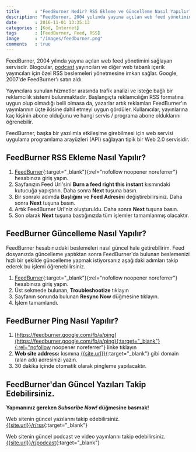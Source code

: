 ```yaml
---
title      : "FeedBurner Nedir? RSS Ekleme ve Güncelleme Nasıl Yapılır?"
description: "FeedBurner, 2004 yılında yayına açılan web feed yönetimini sağlayan servisdir. FeedBurner hesabınızdaki beslemeleri nasıl güncel hale getirebilirim."
date       : 2016-11-01 13:35:13
categories : [Kod, İnternet]
tags       : [FeedBurner, Feed, RSS]
image      : "/images/feedburner.png"
comments   : true
---
```


FeedBurner, 2004 yılında yayına açılan web feed yönetimini sağlayan servisdir. Blogcular, [podcast]({{site.url}}/podcast/)  yayıncıları ve diğer web tabanlı içerik yayıncıları için özel RSS beslemeleri yönetmesine imkan sağlar. Google, 2007'de FeedBurner'ı satın aldı.

Yayıncılara sunulan hizmetler arasında trafik analizi ve isteğe bağlı bir reklamcılık sistemi bulunmaktadır. Başlangıçta reklamcılığın RSS formatına uygun olup olmadığı belli olmasa da, yazarlar artık reklamları FeedBurner'ın yayınlarının üçte ikisine dahil etmeyi uygun gördüler. Kullanıcılar, yayınlarına kaç kişinin abone olduğunu ve hangi servis / programa abone olduklarını öğrenebilir.

FeedBurner, başka bir yazılımla etkileşime girebilmesi için web servisi uygulama programlama arayüzleri (API) sağlayan tipik bir Web 2.0 servisidir.

## FeedBurner RSS Ekleme Nasıl Yapılır?

1. [FeedBurner](https://feedburner.google.com/fb/a/myfeeds){:target="_blank"}{:rel="nofollow noopener noreferrer"} hesabınıza giriş yapın.
2. Sayfanızın Feed Url'sini **Burn a feed right this instant** kısmındaki kutucuğa yapıştırın. Daha sonra **Next** tuşuna basın.
3. Bir sonraki adımda **Başlığını** ve **Feed Adresini** değiştirebilirsiniz. Daha sonra **Next** tuşuna basın.
4. Artık FeedBurner Url'niz oluşturuldu. Daha sonra **Next** tuşuna basın.
5. Son olarak **Next** tuşuna bastığınızda tüm işlemler tamamlanmış olacaktır.

## FeedBurner Güncelleme Nasıl Yapılır?

FeedBurner hesabınızdaki beslemeleri nasıl güncel hale getirebilirim. Feed dosyanızda güncelleme yaptıktan sonra FeedBurner'da bulunan beslemenizi hızlı bir şekilde güncelleme yapmak istiyorsanız aşağıdaki adımları takip ederek bu işlemi öğrenebilirsiniz. 

1. [FeedBurner](https://feedburner.google.com/fb/a/myfeeds){:target="_blank"}{:rel="nofollow noopener noreferrer"} hesabınıza giriş yapın.
2. Üst sekmede bulunan, **Troubleshootize** tıklayın
3. Sayfanın sonunda bulunan **Resync Now** düğmesine tıklayın.
4. İşlem tamamlandı.

## FeedBurner Ping Nasıl Yapılır?

1. [https://feedburner.google.com/fb/a/ping](https://feedburner.google.com/fb/a/ping){:target="_blank"}{:rel="nofollow noopener noreferrer"} linke tıklayın
2. **Web site address:** kısmına [{{site.url}}]({{site.url}}){:target="_blank"} gibi domain (alan adı) adresinizi yazın.
3. 30 dakika içinde otomatik olarak pingleme yapılacaktır.


## FeedBurner'dan Güncel Yazıları Takip Edebilirsiniz.

**Yapmanınız gereken *Subscribe Now!* düğmesine basmak!**

Web sitenin güncel yazılarını takip edebilirsiniz.
[{{site.url}}/r/rss]({{site.url}}/r/rss){:target="_blank"}

Web sitenin güncel podcast ve video yayınlarını takip edebilirsiniz.
[{{site.url}}/r/podcast]({{site.url}}/r/podcast){:target="_blank"}
